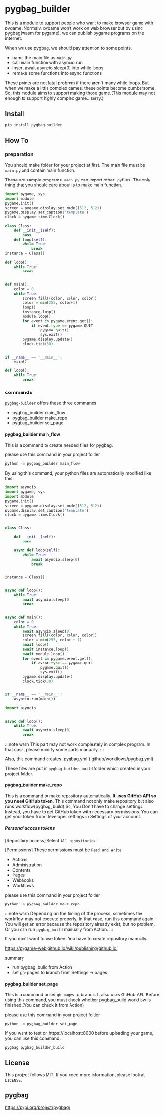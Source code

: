 # pygbag_builder
This is a module to support people who want to make browser game with pygame. Normaly, pygame won't work on web browser but by using pygbag(wasm for pygame), we can publish pygame programs on the internet. 

When we use pygbag, we should pay attention to some points.
 - name the main file as `main.py`
 - call main function with asyncio.run
 - insert await asyncio.sleep(0) into while loops
 - remake some functions into async functions

These points are not fatal probrem if there aren't many while loops. But when we make a little complex games, these points become cumbersome. So, this module aims to support making those game.(This module may not enough to support highly complex game...sorry.)

## Install

```sh
pip install pygbag-builder
```

## How To
### preparation
You should make folder for your project at first. The main file must be `main.py` and contain main function. 

These are sample programs. `main.py` can import other `.py`files. The only thing that you should care about is to make main function.

```python:main.py
import pygame, sys
import module
pygame.init()
screen = pygame.display.set_mode((512, 512))
pygame.display.set_caption('template')
clock = pygame.time.Clock()

class Class:
    def __init__(self):
        pass
    def loop(self):
        while True:
            break
instance = Class()

def loop():
    while True:
        break


def main():
    color = 0
    while True:
        screen.fill((color, color, color))
        color = min(255, color+1)
        loop()
        instance.loop()
        module.loop()
        for event in pygame.event.get():
            if event.type == pygame.QUIT:
                pygame.quit()
                sys.exit()
        pygame.display.update()
        clock.tick(30)


if __name__ == '__main__':
    main()
```

```python:module.py
def loop():
    while True:
        break
```
### commands
`pygbag-builder` offers these three commands
- pygbag_builder main_flow
- pygbag_builder make_repo
- pygbag_builder set_page

#### pygbag_builder main_flow
This is a command to create needed files for pygbag.

please use this command in your project folder
```sh
python -m pygbag_builder main_flow
```

By using this command, your python files are automatically modified like this.
```python:main.py
import asyncio
import pygame, sys
import module
pygame.init()
screen = pygame.display.set_mode((512, 512))
pygame.display.set_caption('template')
clock = pygame.time.Clock()


class Class:

    def __init__(self):
        pass

    async def loop(self):
        while True:
            await asyncio.sleep(0)
            break


instance = Class()


async def loop():
    while True:
        await asyncio.sleep(0)
        break


async def main():
    color = 0
    while True:
        await asyncio.sleep(0)
        screen.fill((color, color, color))
        color = min(255, color + 1)
        await loop()
        await instance.loop()
        await module.loop()
        for event in pygame.event.get():
            if event.type == pygame.QUIT:
                pygame.quit()
                sys.exit()
        pygame.display.update()
        clock.tick(30)


if __name__ == '__main__':
    asyncio.run(main())
```
```python:module.py
import asyncio


async def loop():
    while True:
        await asyncio.sleep(0)
        break
```

:::note warn
This part may not work compleately in complex program. In that case, please modify some parts manually.
:::

Also, this command creates 'pygbag.yml'(.github/workflows/pygbag.yml)

These files are put in `pygbag_builder_build` folder which created in your project folder.

#### pygbag_builder make_repo
This is a command to make repository automatically. **It uses GitHub API so you need GitHub token**. This command not only make repository but also runs workflow(pygbag_build).So, You Don't have to change settings. Instead, you have to get GitHub token with necessary permissions. You can get your token from Developer settings in Settings of your account.

##### Personal access tokens
[Repository access] Select `All repositories`

[Permissions]
These permissions must be `Read and Write`
- Actions
- Administration
- Contents
- Pages
- Webhooks
- Workflows 

please use this command in your project folder
```sh
python -m pygbag_builder make_repo
```
:::note warn
Depending on the timing of the process, sometimes the workflow may not execute properly, In that case, run this command again. You will get an error because the repository already exist, but no problem. Or you can run `pygbag_build` manually from Action.
:::

If you don't want to use token. You have to create repository manually.

https://pygame-web.github.io/wiki/publishing/github.io/

summary
- run pygbag_build from Action
- set gh-pages to branch from Settings → pages

#### pygbag_builder set_page
This is a command to set `gh-pages` to branch. It also uses GitHub API.
Before using this command, you must check whether pygbag_build workflow is finished.(You can check it from Action)

please use this command in your project folder
```sh
python -m pygbag_builder set_page
```

If you want to test on https://localhost:8000 before uploading your game, you can use this command.
```sh
pygbag pygbag_builder_build
```



## License
This project follows MIT. If you need more information, please look at `LICENSE`.

## pygbag
https://pypi.org/project/pygbag/